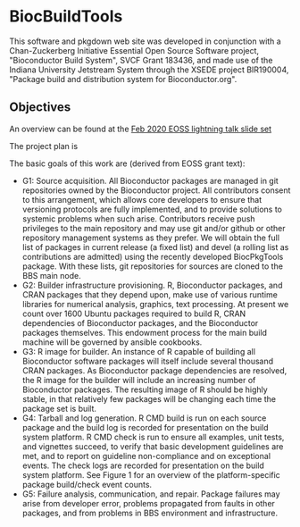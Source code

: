 # BiocBuildTools

This software and pkgdown web site was developed in conjunction with a
Chan-Zuckerberg Initiative Essential Open Source Software project,
"Bioconductor Build System", SVCF Grant 183436, and made use of the
Indiana University Jetstream System through the XSEDE project BIR190004,
"Package build and distribution system for Bioconductor.org".

## Objectives

An overview can be found at the [Feb 2020 EOSS lightning talk slide set](https://docs.google.com/presentation/d/1EOrNomN7hVOfvZFR06bV6I4aZR9sQo9CCyDMlcg64Wk/edit?usp=sharing)

The project plan is


The basic goals of this work are (derived from EOSS grant text):
 
- G1: Source acquisition.  All Bioconductor packages are managed in git repositories owned by the Bioconductor project.  All contributors consent to this arrangement, which allows core developers to ensure that versioning protocols are fully implemented, and to provide solutions to systemic problems when such arise.  Contributors receive push privileges to the main repository and may use git and/or github or other repository management systems as they prefer.  We will obtain the full list of packages in current release (a fixed list) and devel (a rolling list as contributions are admitted) using the recently developed BiocPkgTools package.  With these lists, git repositories for sources are cloned to the BBS main node.
- G2: Builder infrastructure provisioning.  R, Bioconductor packages, and CRAN packages that they depend upon, make use of various runtime libraries for numerical analysis, graphics, text processing.  At present we count over 1600 Ubuntu packages required to build R, CRAN dependencies of Bioconductor packages, and the Bioconductor packages themselves.  This endowment process for the main build machine will be governed by ansible cookbooks.
- G3: R image for builder.  An instance of R capable of building all Bioconductor software packages will itself include several thousand CRAN packages.  As Bioconductor package dependencies are resolved, the R image for the builder will include an increasing number of Bioconductor packages.  The resulting image of R should be highly stable, in that relatively few packages will be changing each time the package set is built.
- G4: Tarball and log generation.  R CMD build is run on each source package and the build log is recorded for presentation on the build system platform.  R CMD check is run to ensure all examples, unit tests, and vignettes succeed, to verify that basic development guidelines are met, and to report on guideline non-compliance and on exceptional events.  The check logs are recorded for presentation on the build system platform.  See Figure 1 for an overview of the platform-specific package build/check event counts.
- G5: Failure analysis, communication, and repair.  Package failures may arise from developer error, problems propagated from faults in other packages, and from problems in BBS environment and infrastructure.  


